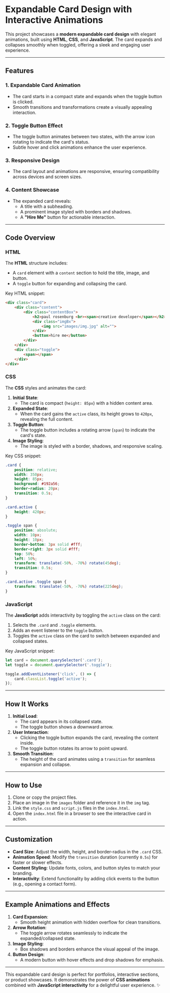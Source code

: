 # Expandable Card Design with Interactive Animations

This project showcases a **modern expandable card design** with elegant animations, built using **HTML**, **CSS**, and **JavaScript**. The card expands and collapses smoothly when toggled, offering a sleek and engaging user experience.

---

## Features

### 1. **Expandable Card Animation**
- The card starts in a compact state and expands when the toggle button is clicked.
- Smooth transitions and transformations create a visually appealing interaction.

### 2. **Toggle Button Effect**
- The toggle button animates between two states, with the arrow icon rotating to indicate the card's status.
- Subtle hover and click animations enhance the user experience.

### 3. **Responsive Design**
- The card layout and animations are responsive, ensuring compatibility across devices and screen sizes.

### 4. **Content Showcase**
- The expanded card reveals:
  - A title with a subheading.
  - A prominent image styled with borders and shadows.
  - A **"Hire Me"** button for actionable interaction.

---

## Code Overview

### HTML
The **HTML** structure includes:
- A `card` element with a `content` section to hold the title, image, and button.
- A `toggle` button for expanding and collapsing the card.

Key HTML snippet:
```html
<div class="card">
    <div class="content">
        <div class="contentBox">
            <h2>paul rosenburg <br><span>creative developer</span></h2>
            <div class="imgBx">
                <img src="images/img.jpg" alt="">
            </div>
            <button>hire me</button>
        </div>
    </div>
    <div class="toggle">
        <span></span>
    </div>
</div>
```

### CSS
The **CSS** styles and animates the card:
1. **Initial State**:
   - The card is compact (`height: 85px`) with a hidden content area.
2. **Expanded State**:
   - When the card gains the `active` class, its height grows to `420px`, revealing the full content.
3. **Toggle Button**:
   - The toggle button includes a rotating arrow (`span`) to indicate the card's state.
4. **Image Styling**:
   - The image is styled with a border, shadows, and responsive scaling.

Key CSS snippet:
```css
.card {
    position: relative;
    width: 350px;
    height: 85px;
    background: #192a56;
    border-radius: 20px;
    transition: 0.5s;
}

.card.active {
    height: 420px;
}

.toggle span {
    position: absolute;
    width: 10px;
    height: 10px;
    border-bottom: 3px solid #fff;
    border-right: 3px solid #fff;
    top: 50%;
    left: 50%;
    transform: translate(-50%, -70%) rotate(45deg);
    transition: 0.5s;
}

.card.active .toggle span {
    transform: translate(-50%, -70%) rotate(225deg);
}
```

### JavaScript
The **JavaScript** adds interactivity by toggling the `active` class on the card:
1. Selects the `.card` and `.toggle` elements.
2. Adds an event listener to the `toggle` button.
3. Toggles the `active` class on the card to switch between expanded and collapsed states.

Key JavaScript snippet:
```javascript
let card = document.querySelector('.card');
let toggle = document.querySelector('.toggle');

toggle.addEventListener('click', () => {
    card.classList.toggle('active');
});
```

---

## How It Works
1. **Initial Load**:
   - The card appears in its collapsed state.
   - The toggle button shows a downward arrow.
2. **User Interaction**:
   - Clicking the toggle button expands the card, revealing the content inside.
   - The toggle button rotates its arrow to point upward.
3. **Smooth Transition**:
   - The height of the card animates using a `transition` for seamless expansion and collapse.

---

## How to Use
1. Clone or copy the project files.
2. Place an image in the `images` folder and reference it in the `img` tag.
3. Link the `style.css` and `script.js` files in the `index.html`.
4. Open the `index.html` file in a browser to see the interactive card in action.

---

## Customization
- **Card Size**: Adjust the width, height, and border-radius in the `.card` CSS.
- **Animation Speed**: Modify the `transition` duration (currently `0.5s`) for faster or slower effects.
- **Content Styling**: Update fonts, colors, and button styles to match your branding.
- **Interactivity**: Extend functionality by adding click events to the button (e.g., opening a contact form).

---

## Example Animations and Effects
1. **Card Expansion**:
   - Smooth height animation with hidden overflow for clean transitions.
2. **Arrow Rotation**:
   - The toggle arrow rotates seamlessly to indicate the expanded/collapsed state.
3. **Image Styling**:
   - Box shadows and borders enhance the visual appeal of the image.
4. **Button Design**:
   - A modern button with hover effects and drop shadows for emphasis.

---

This expandable card design is perfect for portfolios, interactive sections, or product showcases. It demonstrates the power of **CSS animations** combined with **JavaScript interactivity** for a delightful user experience. ✨